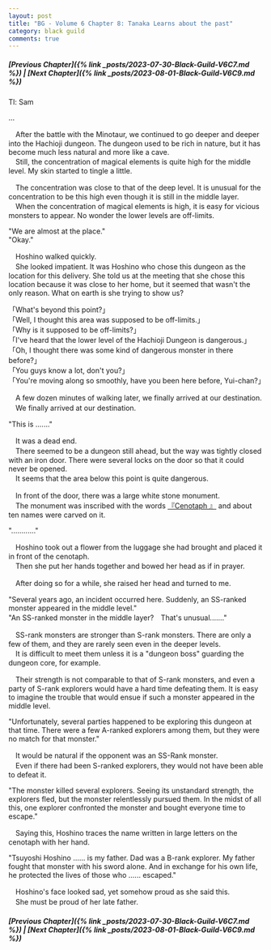 ```yaml
---
layout: post
title: "BG - Volume 6 Chapter 8: Tanaka Learns about the past"
category: black guild
comments: true
---
```


##### [Previous Chapter]({% link _posts/2023-07-30-Black-Guild-V6C7.md %}) \| [Next Chapter]({% link _posts/2023-08-01-Black-Guild-V6C9.md %})



Tl: Sam

…


　After the battle with the Minotaur, we continued to go deeper and deeper into the Hachioji dungeon. The dungeon used to be rich in nature, but it has become much less natural and more like a cave.   
　Still, the concentration of magical elements is quite high for the middle level. My skin started to tingle a little.

　The concentration was close to that of the deep level. It is unusual for the concentration to be this high even though it is still in the middle layer.    
　When the concentration of magical elements is high, it is easy for vicious monsters to appear. No wonder the lower levels are off-limits.
<!--more-->

"We are almost at the place."    
"Okay."

　Hoshino walked quickly.    
　She looked impatient. It was Hoshino who chose this dungeon as the location for this delivery. She told us at the meeting that she chose this location because it was close to her home, but it seemed that wasn't the only reason. What on earth is she trying to show us?   

「What's beyond this point?」    
「Well, I thought this area was supposed to be off-limits.」      
「Why is it supposed to be off-limits?」      
「I've heard that the lower level of the Hachioji Dungeon is dangerous.」    
「Oh, I thought there was some kind of dangerous monster in there before?」   
「You guys know a lot, don't you?」   
「You're moving along so smoothly, have you been here before, Yui-chan?」   

　A few dozen minutes of walking later, we finally arrived at our destination.   
　We finally arrived at our destination.

"This is ......."

　It was a dead end.   
　There seemed to be a dungeon still ahead, but the way was tightly closed with an iron door. There were several locks on the door so that it could never be opened.      
　It seems that the area below this point is quite dangerous.

 　In front of the door, there was a large white stone monument.      
　The monument was inscribed with the words [『Cenotaph 』](en.wikipedia.org/wiki/Cenotaph) and about ten names were carved on it.

"............"

　Hoshino took out a flower from the luggage she had brought and placed it in front of the cenotaph.      
　Then she put her hands together and bowed her head as if in prayer.

　After doing so for a while, she raised her head and turned to me.

"Several years ago, an incident occurred here. Suddenly, an SS-ranked monster appeared in the middle level."      
"An SS-ranked monster in the middle layer?　That's unusual......."

　SS-rank monsters are stronger than S-rank monsters. There are only a few of them, and they are rarely seen even in the deeper levels.    
　It is difficult to meet them unless it is a "dungeon boss" guarding the dungeon core, for example.

　Their strength is not comparable to that of S-rank monsters, and even a party of S-rank explorers would have a hard time defeating them. It is easy to imagine the trouble that would ensue if such a monster appeared in the middle level.

"Unfortunately, several parties happened to be exploring this dungeon at that time. There were a few A-ranked explorers among them, but they were no match for that monster."

　It would be natural if the opponent was an SS-Rank monster.    
　Even if there had been S-ranked explorers, they would not have been able to defeat it.

"The monster killed several explorers. Seeing its unstandard strength, the explorers fled, but the monster relentlessly pursued them. In the midst of all this, one explorer confronted the monster and bought everyone time to escape."

　Saying this, Hoshino traces the name written in large letters on the cenotaph with her hand.

"Tsuyoshi Hoshino ...... is my father. Dad was a B-rank explorer. My father fought that monster with his sword alone. And in exchange for his own life, he protected the lives of those who ...... escaped."

　Hoshino's face looked sad, yet somehow proud as she said this.     
　She must be proud of her late father.





##### [Previous Chapter]({% link _posts/2023-07-30-Black-Guild-V6C7.md %}) \| [Next Chapter]({% link _posts/2023-08-01-Black-Guild-V6C9.md %})
